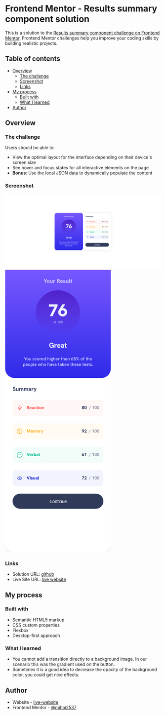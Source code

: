 # Frontend Mentor - Results summary component solution

This is a solution to the [Results summary component challenge on Frontend Mentor](https://www.frontendmentor.io/challenges/results-summary-component-CE_K6s0maV). Frontend Mentor challenges help you improve your coding skills by building realistic projects.

## Table of contents

- [Overview](#overview)
  - [The challenge](#the-challenge)
  - [Screenshot](#screenshot)
  - [Links](#links)
- [My process](#my-process)
  - [Built with](#built-with)
  - [What I learned](#what-i-learned)
- [Author](#author)

## Overview

### The challenge

Users should be able to:

- View the optimal layout for the interface depending on their device's screen size
- See hover and focus states for all interactive elements on the page
- **Bonus**: Use the local JSON data to dynamically populate the content

### Screenshot

![](./screenshot.png)
![](./screenshot-mobile.png)

### Links

- Solution URL: [github](https://github.com/mihai2537/Results-summary-component)
- Live Site URL: [live website](https://mihai2537.github.io/Results-summary-component/)

## My process

### Built with

- Semantic HTML5 markup
- CSS custom properties
- Flexbox
- Desktop-first approach

### What I learned

- You cannot add a transition directly to a background image. In our scenario this was the gradient used on the button.
- Sometimes it is a good idea to decrease the opacity of the background color, you could get nice effects.

## Author

- Website - [live-website](https://mihai2537.github.io/Results-summary-component/)
- Frontend Mentor - [@mihai2537](https://www.frontendmentor.io/profile/mihai2537)
